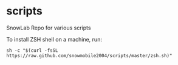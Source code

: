 # scripts
SnowLab Repo for various scripts

To install ZSH shell on a machine, run:

```sh -c "$(curl -fsSL https://raw.github.com/snowmobile2004/scripts/master/zsh.sh)"```

